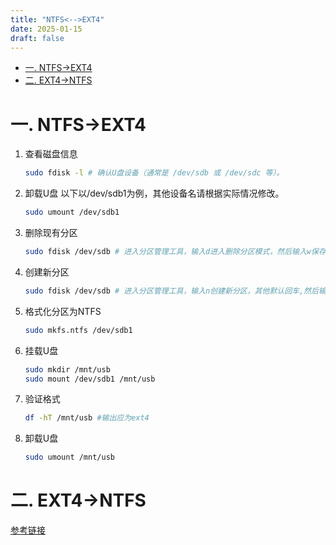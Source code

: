 ```yaml
---
title: "NTFS<-->EXT4"
date: 2025-01-15
draft: false
---
```

- [一. NTFS-\>EXT4](#一-ntfs-ext4)
- [二. EXT4-\>NTFS](#二-ext4-ntfs)

# 一. NTFS->EXT4
1. 查看磁盘信息
    ```bash
    sudo fdisk -l # 确认U盘设备（通常是 /dev/sdb 或 /dev/sdc 等）。
    ```
2. 卸载U盘
    以下以/dev/sdb1为例，其他设备名请根据实际情况修改。
    ```bash
    sudo umount /dev/sdb1
    ```
3. 删除现有分区
    ```bash
    sudo fdisk /dev/sdb # 进入分区管理工具，输入d进入删除分区模式，然后输入w保存修改。
    ```

4. 创建新分区
    ```bash
    sudo fdisk /dev/sdb # 进入分区管理工具，输入n创建新分区，其他默认回车,然后输入w保存修改。
    ```

5. 格式化分区为NTFS
    ```bash
    sudo mkfs.ntfs /dev/sdb1
    ```

6. 挂载U盘
    ```bash
    sudo mkdir /mnt/usb
    sudo mount /dev/sdb1 /mnt/usb
    ```

7. 验证格式
    ```bash
    df -hT /mnt/usb #输出应为ext4
    ```

8. 卸载U盘
    ```bash
    sudo umount /mnt/usb
    ```


# 二. EXT4->NTFS

[参考链接](https://blog.csdn.net/weixin_43681705/article/details/125040908)